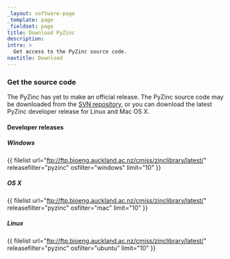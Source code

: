```yaml
---
_layout: software-page
_template: page
_fieldset: page
title: Download PyZinc
description:
intro: >
  Get access to the PyZinc source code.
navtitle: Download
---
```

### Get the source code

The PyZinc has yet to make an official release. The PyZinc source code may be downloaded from the [SVN repository](https://svn.physiomeproject.org/svn/cmiss/zinc/bindings/), or you can download the latest PyZinc developer release for Linux and Mac OS X.

#### Developer releases

##### Windows

{{ filelist url="ftp://ftp.bioeng.auckland.ac.nz/cmiss/zinclibrary/latest/" releasefilter="pyzinc" osfilter="windows" limit="10" }}

##### OS X

{{ filelist url="ftp://ftp.bioeng.auckland.ac.nz/cmiss/zinclibrary/latest/" releasefilter="pyzinc" osfilter="mac" limit="10" }}


##### Linux

{{ filelist url="ftp://ftp.bioeng.auckland.ac.nz/cmiss/zinclibrary/latest/" releasefilter="pyzinc" osfilter="ubuntu" limit="10" }}